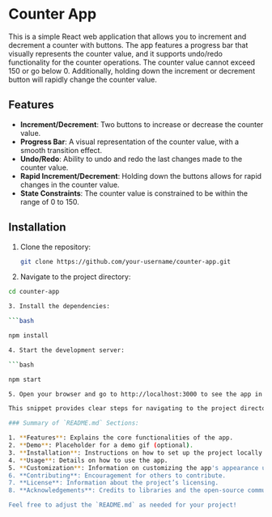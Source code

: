 # Counter App

This is a simple React web application that allows you to increment and decrement a counter with buttons. The app features a progress bar that visually represents the counter value, and it supports undo/redo functionality for the counter operations. The counter value cannot exceed 150 or go below 0. Additionally, holding down the increment or decrement button will rapidly change the counter value.

## Features

- **Increment/Decrement**: Two buttons to increase or decrease the counter value.
- **Progress Bar**: A visual representation of the counter value, with a smooth transition effect.
- **Undo/Redo**: Ability to undo and redo the last changes made to the counter value.
- **Rapid Increment/Decrement**: Holding down the buttons allows for rapid changes in the counter value.
- **State Constraints**: The counter value is constrained to be within the range of 0 to 150.

## Installation

1. Clone the repository:

   ```bash
   git clone https://github.com/your-username/counter-app.git
   
2. Navigate to the project directory:

```bash
cd counter-app

3. Install the dependencies:

```bash

npm install

4. Start the development server:

```bash

npm start

5. Open your browser and go to http://localhost:3000 to see the app in action.

This snippet provides clear steps for navigating to the project directory, installing dependencies, and starting the development server.

### Summary of `README.md` Sections:

1. **Features**: Explains the core functionalities of the app.
2. **Demo**: Placeholder for a demo gif (optional).
3. **Installation**: Instructions on how to set up the project locally.
4. **Usage**: Details on how to use the app.
5. **Customization**: Information on customizing the app's appearance using CSS variables.
6. **Contributing**: Encouragement for others to contribute.
7. **License**: Information about the project’s licensing.
8. **Acknowledgements**: Credits to libraries and the open-source community.

Feel free to adjust the `README.md` as needed for your project!
